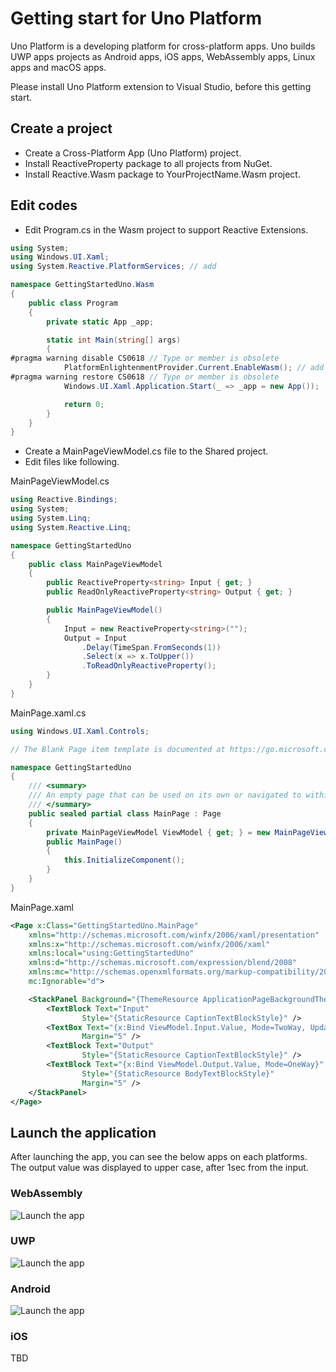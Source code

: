 # Getting start for Uno Platform

Uno Platform is a developing platform for cross-platform apps.
Uno builds UWP apps projects as Android apps, iOS apps, WebAssembly apps, Linux apps and macOS apps.

Please install Uno Platform extension to Visual Studio, before this getting start.

## Create a project
- Create a Cross-Platform App (Uno Platform) project.
- Install ReactiveProperty package to all projects from NuGet.
- Install Reactive.Wasm package to YourProjectName.Wasm project.

## Edit codes
- Edit Program.cs in the Wasm project to support Reactive Extensions.

```csharp
using System;
using Windows.UI.Xaml;
using System.Reactive.PlatformServices; // add

namespace GettingStartedUno.Wasm
{
    public class Program
    {
        private static App _app;

        static int Main(string[] args)
        {
#pragma warning disable CS0618 // Type or member is obsolete
            PlatformEnlightenmentProvider.Current.EnableWasm(); // add
#pragma warning restore CS0618 // Type or member is obsolete
            Windows.UI.Xaml.Application.Start(_ => _app = new App());

            return 0;
        }
    }
}
```

- Create a MainPageViewModel.cs file to the Shared project.
- Edit files like following.

MainPageViewModel.cs
```csharp
using Reactive.Bindings;
using System;
using System.Linq;
using System.Reactive.Linq;

namespace GettingStartedUno
{
    public class MainPageViewModel
    {
        public ReactiveProperty<string> Input { get; }
        public ReadOnlyReactiveProperty<string> Output { get; }

        public MainPageViewModel()
        {
            Input = new ReactiveProperty<string>("");
            Output = Input
                .Delay(TimeSpan.FromSeconds(1))
                .Select(x => x.ToUpper())
                .ToReadOnlyReactiveProperty();
        }
    }
}
```

MainPage.xaml.cs
```csharp
using Windows.UI.Xaml.Controls;

// The Blank Page item template is documented at https://go.microsoft.com/fwlink/?LinkId=402352&clcid=0x409

namespace GettingStartedUno
{
    /// <summary>
    /// An empty page that can be used on its own or navigated to within a Frame.
    /// </summary>
    public sealed partial class MainPage : Page
    {
        private MainPageViewModel ViewModel { get; } = new MainPageViewModel();
        public MainPage()
        {
            this.InitializeComponent();
        }
    }
}
```

MainPage.xaml
```xml
<Page x:Class="GettingStartedUno.MainPage"
    xmlns="http://schemas.microsoft.com/winfx/2006/xaml/presentation"
    xmlns:x="http://schemas.microsoft.com/winfx/2006/xaml"
    xmlns:local="using:GettingStartedUno"
    xmlns:d="http://schemas.microsoft.com/expression/blend/2008"
    xmlns:mc="http://schemas.openxmlformats.org/markup-compatibility/2006"
    mc:Ignorable="d">

    <StackPanel Background="{ThemeResource ApplicationPageBackgroundThemeBrush}">
        <TextBlock Text="Input"
                Style="{StaticResource CaptionTextBlockStyle}" />
        <TextBox Text="{x:Bind ViewModel.Input.Value, Mode=TwoWay, UpdateSourceTrigger=PropertyChanged}"
                Margin="5" />
        <TextBlock Text="Output"
                Style="{StaticResource CaptionTextBlockStyle}" />
        <TextBlock Text="{x:Bind ViewModel.Output.Value, Mode=OneWay}"
                Style="{StaticResource BodyTextBlockStyle}"
                Margin="5" />
    </StackPanel>
</Page>
```

## Launch the application

After launching the app, you can see the below apps on each platforms.
The output value was displayed to upper case, after 1sec from the input.

### WebAssembly

![Launch the app](./images/wasm-getting-started.gif)

### UWP

![Launch the app](./images/unouwp-getting-started.gif)

### Android

![Launch the app](./images/unoandroid-getting-started.gif)

### iOS

TBD

